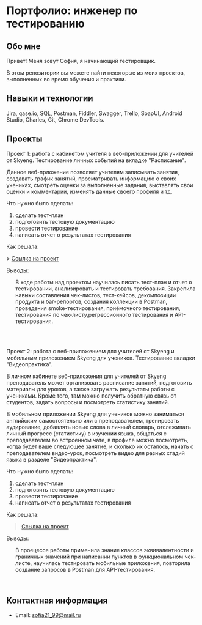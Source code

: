 # Портфолио: инженер по тестированию

## Обо мне
Привет! Меня зовут София, я начинающий тестировщик. <br>
<p> В этом репозитории вы можете найти некоторые из моих проектов, выполненных во время обучения и практики.
<br>
  
## Навыки и технологии
<p> Jira, qase.io, SQL, Postman, Fiddler, Swagger, Trello, SoapUI, Android Studio, Charles, Git, Chrome DevTools. </p>

## Проекты
<p> Проект 1: работа с кабинетом учителя в веб-приложении для учителей от Skyeng.  Тестирование личных событий на вкладке "Расписание". </p>
	<p>Данное веб-прложение позволяет учителям записывать занятия, создавать график занятий, просматривать информацию о своих учениках, смотреть оценки за выполненные задания, выставлять свои оценки и комментарии, изменять данные своего профиля и тд.</p>

<p>Что нужно было сделать:<p>
<ol>
  <li>сделать тест-план </li>
  <li>подготовить тестовую документацию</li>
	<li>провести тестирование</li>
  <li>написать отчет о результатах тестирования</li>
 </ol> 

<p>Как решала:<p>
> <a href="https://www.notion.so/1-38bafd7463934be186a722f9403abf25?pvs=4" >Ссылка на проект</a>

<p>Выводы:<p>
<ol> 
  <p> В ходе работы над проектом научилась писать тест-план и отчет о тестировании, анализировать и тестировать требования. Закрепила навыки составления чек-листов, тест-кейсов, декомпозиции продукта и баг-репортов, создания коллекции в Postman, проведения smoke-тестирования, приёмочного тестирования, тестирования по чек-листу,регрессионного тестирования и API-тестирования. </p>
 </ol>
 <br> 

 <br> 

<p>Проект 2: работа с веб-приложением для учителей от Skyeng и мобильным приложением Skyeng для учеников. Тестирование вкладки "Видеопрактика". </p>
<p>В личном кабинете веб-приложения для учителей от Skyeng преподаватель может организовать расписание занятий, подготовить материалы для уроков, а также загружать результаты работы с учениками. Кроме того, там можно получить обратную связь от студентов, задать вопросы и посмотреть статистику занятий.</p> 
<p>В мобильном приложении Skyeng для учеников можно заниматься английским самостоятельно или с преподавателем, тренировать аудирование, добавлять новые слова в личный словарь, отслеживать личный прогресс (статистику) в изучении языка, общаться с преподавателем во встроенном чате, в профиле можно посмотреть, когда будет ваше следующее занятие, и сколько их осталось, начать с преподавателем видео-урок, посмотреть видео для разных стадий языка в разделе "Видеопрактика".</p>
<p>Что нужно было сделать:<p>
<ol>
  <li>сделать тест-план </li>
  <li>подготовить тестовую документацию</li>
  <li>провести тестирование</li>
  <li>написать отчет о результатах тестирования</li>
</ol>
<p>Как решала:</p>

> <a href="https://www.notion.so/2-20a8ef3925804745b4b07719ad898547?pvs=4" >Ссылка на проект</a>

<p>Выводы:<p>
<ol>
   <p>В проецессе работы применила знание классов эквивалентности и граничных значений при написании пунктов в функциональном чек-листе, научилась тестировать мобильные приложения, повторила создание запросов в Postman для API-тестирования.</p>
</ol>
<br> 

## Контактная информация
- Email: sofia21_99@mail.ru
